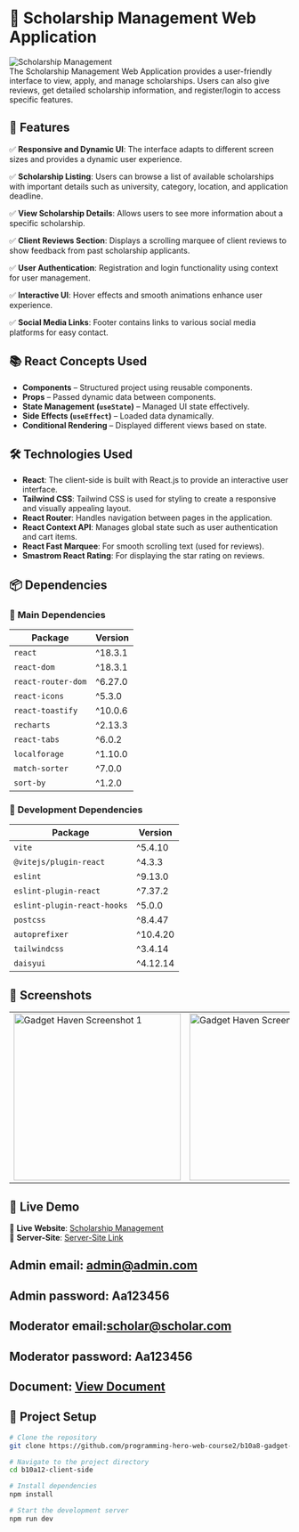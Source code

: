 
# 🚀 Scholarship Management Web Application

![Scholarship Management](https://i.ibb.co.com/LhsFBp5B/ac.jpg)  
The Scholarship Management Web Application provides a user-friendly interface to view, apply, and manage scholarships. Users can also give reviews, get detailed scholarship information, and register/login to access specific features.

## 📌 Features

✅ **Responsive and Dynamic UI**: The interface adapts to different screen sizes and provides a dynamic user experience.

✅ **Scholarship Listing**: Users can browse a list of available scholarships with important details such as university, category, location, and application deadline.

✅ **View Scholarship Details**: Allows users to see more information about a specific scholarship.

✅ **Client Reviews Section**: Displays a scrolling marquee of client reviews to show feedback from past scholarship applicants.

✅ **User Authentication**: Registration and login functionality using context for user management.

✅ **Interactive UI**: Hover effects and smooth animations enhance user experience.

✅ **Social Media Links**: Footer contains links to various social media platforms for easy contact.




## 📚 React Concepts Used

- **Components** – Structured project using reusable components.  
- **Props** – Passed dynamic data between components.  
- **State Management (`useState`)** – Managed UI state effectively.  
- **Side Effects (`useEffect`)** – Loaded data dynamically.  
- **Conditional Rendering** – Displayed different views based on state.  


## 🛠️ Technologies Used

- **React**: The client-side is built with React.js to provide an interactive user interface.
- **Tailwind CSS**: Tailwind CSS is used for styling to create a responsive and visually appealing layout.
- **React Router**: Handles navigation between pages in the application.
- **React Context API**: Manages global state such as user authentication and cart items.
- **React Fast Marquee**: For smooth scrolling text (used for reviews).
- **Smastrom React Rating**: For displaying the star rating on reviews.


## 📦 Dependencies

### 🔹 **Main Dependencies**
| Package            | Version  |
|--------------------|----------|
| `react`           | ^18.3.1  |
| `react-dom`       | ^18.3.1  |
| `react-router-dom` | ^6.27.0  |
| `react-icons`      | ^5.3.0   |
| `react-toastify`   | ^10.0.6  |
| `recharts`        | ^2.13.3  |
| `react-tabs`      | ^6.0.2   |
| `localforage`     | ^1.10.0  |
| `match-sorter`    | ^7.0.0   |
| `sort-by`         | ^1.2.0   |

### 🔹 **Development Dependencies**
| Package                  | Version  |
|--------------------------|----------|
| `vite`                   | ^5.4.10  |
| `@vitejs/plugin-react`   | ^4.3.3   |
| `eslint`                 | ^9.13.0  |
| `eslint-plugin-react`    | ^7.37.2  |
| `eslint-plugin-react-hooks` | ^5.0.0 |
| `postcss`                | ^8.4.47  |
| `autoprefixer`           | ^10.4.20 |
| `tailwindcss`            | ^3.4.14  |
| `daisyui`                | ^4.12.14 |




## 📸 Screenshots  

<div align="center">
  <table>
    <tr>
      <td><img src="https://i.ibb.co.com/8Lqs1k14/sd.jpg" width="300" alt="Gadget Haven Screenshot 1"></td>
      <td><img src="https://i.ibb.co.com/PsgdgTbX/ddd.jpg" width="300" alt="Gadget Haven Screenshot 2"></td>
    </tr>
  </table>
</div>


## 🚀 Live Demo

🔗 **Live Website**: [Scholarship Management](https://b10a12-client-side.web.app/)  
🔗 **Server-Site**: [Server-Site Link](https://b10a12-server-side-one.vercel.app/)  

## Admin email: admin@admin.com
## Admin password: Aa123456
## Moderator email:scholar@scholar.com
## Moderator password: Aa123456


## **Document**: [View Document](https://docs.google.com/document/d/1xenG5ny3o_UfoLKi_gt1O72HwqY6Nzbk6rzQ5DiaqHo/edit?tab=t.0)  


## 📂 Project Setup

```bash
# Clone the repository
git clone https://github.com/programming-hero-web-course2/b10a8-gadget-heaven-alazim-star.git

# Navigate to the project directory
cd b10a12-client-side

# Install dependencies
npm install

# Start the development server
npm run dev









